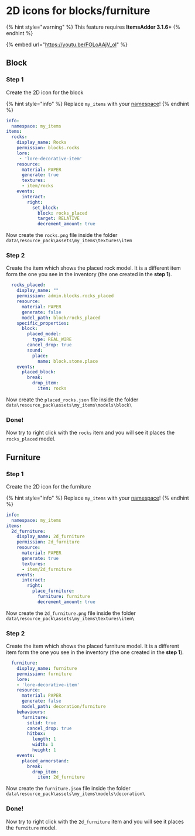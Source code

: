 # 2D icons for blocks/furniture

{% hint style="warning" %}
This feature requires **ItemsAdder 3.1.6+**
{% endhint %}

{% embed url="https://youtu.be/FOLoAAjV_oI" %}

## Block

### Step 1

Create the 2D icon for the block

{% hint style="info" %}
Replace `my_items` with your [namespace](basic-concepts/namespace.md#namespace)!
{% endhint %}

```yaml
info:
  namespace: my_items
items:
  rocks:
    display_name: Rocks
    permission: blocks.rocks
    lore:
     - 'lore-decorative-item'
    resource:
      material: PAPER
      generate: true
      textures:
      - item/rocks
    events:
      interact:
        right:
          set_block:
            block: rocks_placed
            target: RELATIVE
            decrement_amount: true
```

Now create the `rocks.png` file inside the folder `data\resource_pack\assets\my_items\textures\item`

### Step 2

Create the item which shows the placed rock model. It is a different item form the one you see in the inventory (the one created in the **step 1**).

```yaml
  rocks_placed:
    display_name: ""
    permission: admin.blocks.rocks_placed
    resource:
      material: PAPER
      generate: false
      model_path: block/rocks_placed
    specific_properties:
      block:
        placed_model:
          type: REAL_WIRE
        cancel_drop: true
        sound:
          place:
            name: block.stone.place
    events:
      placed_block:
        break:
          drop_item:
            item: rocks
```

Now create the `placed_rocks.json` file inside the folder `data\resource_pack\assets\my_items\models\block\`

### Done!

Now try to right click with the `rocks` item and you will see it places the `rocks_placed` model.

## Furniture

### Step 1

Create the 2D icon for the furniture

{% hint style="info" %}
Replace `my_items` with your [namespace](basic-concepts/namespace.md#namespace)!
{% endhint %}

```yaml
info:
  namespace: my_items
items:
  2d_furniture:
    display_name: 2d_furniture
    permission: 2d_furniture
    resource:
      material: PAPER
      generate: true
      textures:
      - item/2d_furniture
    events:
      interact:
        right:
          place_furniture:
            furniture: furniture
            decrement_amount: true
```

Now create the `2d_furniture.png` file inside the folder `data\resource_pack\assets\my_items\textures\item\`

### Step 2

Create the item which shows the placed furniture model. It is a different item form the one you see in the inventory (the one created in the **step 1**).

```yaml
  furniture:
    display_name: furniture
    permission: furniture
    lore:
    - 'lore-decorative-item'
    resource:
      material: PAPER
      generate: false
      model_path: decoration/furniture
    behaviours:
      furniture:
        solid: true
        cancel_drop: true
        hitbox:
          length: 1
          width: 1
          height: 1
    events:
      placed_armorstand:
        break:
          drop_item:
            item: 2d_furniture
```

Now create the `furniture.json` file inside the folder `data\resource_pack\assets\my_items\models\decoration\`

### Done!

Now try to right click with the `2d_furniture` item and you will see it places the `furniture` model.
